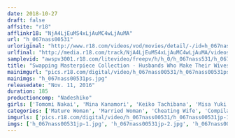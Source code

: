 ```yaml
---
date: 2018-10-27
draft: false
affsite: "r18"
afflinkr18: "NjA4LjEuMS4xLjAuMC4wLjAuMA"
url: "h_067nass00531"
urloriginal: "http://www.r18.com/videos/vod/movies/detail/-/id=h_067nass00531"
urlfinal: "http://media.r18.com/track/NjA4LjEuMS4xLjAuMC4wLjAuMA/videos/vod/movies/detail/-/id=h_067nass00531"
samplevid: "awspv3001.r18.com/litevideo/freepv/h/h_0/h_067nass531/h_067nass531_dmb_w.mp4"
title: "Swapping Masterpiece Collection - Husbands Who Make Their Wives Get Fucked By Other Men"
mainimgurl: "pics.r18.com/digital/video/h_067nass00531/h_067nass00531ps.jpg"
mainimgs: "h_067nass00531ps.jpg"
releasedate: "Nov. 11, 2016"
duration: 185
productioncomp: "Nadeshiko"
girls: ['Tomomi Nakai', 'Mina Kanamori', 'Keiko Tachibana', 'Misa Yuki', 'Mai Fuyuki']
categories: ['Mature Woman', 'Married Woman', 'Cheating Wife', 'Compilation']
imgurls: ['pics.r18.com/digital/video/h_067nass00531/h_067nass00531jp-1.jpg', 'pics.r18.com/digital/video/h_067nass00531/h_067nass00531jp-2.jpg', 'pics.r18.com/digital/video/h_067nass00531/h_067nass00531jp-3.jpg', 'pics.r18.com/digital/video/h_067nass00531/h_067nass00531jp-4.jpg', 'pics.r18.com/digital/video/h_067nass00531/h_067nass00531jp-5.jpg', 'pics.r18.com/digital/video/h_067nass00531/h_067nass00531jp-6.jpg', 'pics.r18.com/digital/video/h_067nass00531/h_067nass00531jp-7.jpg', 'pics.r18.com/digital/video/h_067nass00531/h_067nass00531jp-8.jpg', 'pics.r18.com/digital/video/h_067nass00531/h_067nass00531jp-9.jpg', 'pics.r18.com/digital/video/h_067nass00531/h_067nass00531jp-10.jpg', 'pics.r18.com/digital/video/h_067nass00531/h_067nass00531jp-11.jpg', 'pics.r18.com/digital/video/h_067nass00531/h_067nass00531jp-12.jpg', 'pics.r18.com/digital/video/h_067nass00531/h_067nass00531jp-13.jpg', 'pics.r18.com/digital/video/h_067nass00531/h_067nass00531jp-14.jpg', 'pics.r18.com/digital/video/h_067nass00531/h_067nass00531jp-15.jpg', 'pics.r18.com/digital/video/h_067nass00531/h_067nass00531jp-16.jpg', 'pics.r18.com/digital/video/h_067nass00531/h_067nass00531jp-17.jpg', 'pics.r18.com/digital/video/h_067nass00531/h_067nass00531jp-18.jpg', 'pics.r18.com/digital/video/h_067nass00531/h_067nass00531jp-19.jpg', 'pics.r18.com/digital/video/h_067nass00531/h_067nass00531jp-20.jpg']
imgs: ['h_067nass00531jp-1.jpg', 'h_067nass00531jp-2.jpg', 'h_067nass00531jp-3.jpg', 'h_067nass00531jp-4.jpg', 'h_067nass00531jp-5.jpg', 'h_067nass00531jp-6.jpg', 'h_067nass00531jp-7.jpg', 'h_067nass00531jp-8.jpg', 'h_067nass00531jp-9.jpg', 'h_067nass00531jp-10.jpg', 'h_067nass00531jp-11.jpg', 'h_067nass00531jp-12.jpg', 'h_067nass00531jp-13.jpg', 'h_067nass00531jp-14.jpg', 'h_067nass00531jp-15.jpg', 'h_067nass00531jp-16.jpg', 'h_067nass00531jp-17.jpg', 'h_067nass00531jp-18.jpg', 'h_067nass00531jp-19.jpg', 'h_067nass00531jp-20.jpg']
---
```

